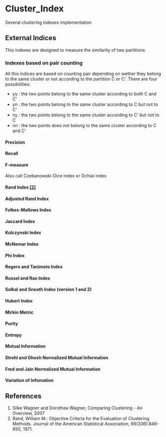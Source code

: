 # Cluster_Index
Several clustering indexes implementation

## External Indices

This indexes are designed to measure the similarity of two partitions.

### Indexes based on pair counting
All this indices are based on counting pair depending on wether they belong to the same cluster or not according to the partition C or C'. There are four possibilities:
  * yy : the two points belong to the same cluster according to both C and C'
  * yn : the two points belong to the same cluster according to C but not to C'
  * ny : the two points belong to the same cluster according to C' but not to C
  * nn : the two points does not belong to the same cluster according to C and C'

#### Precision

#### Recall

#### F-measure
Also call Czebanowski-Dice index or Ochiai index

#### Rand Index [[2]](##references)

#### Adjusted Rand Index

#### Folkes-Mallows Index

#### Jaccard Index

#### Kulczynski Index

#### McNemar Index

#### Phi Index

#### Rogers and Tanimoto Index

#### Russel and Rao Index

#### Solkal and Sneath Index (version 1 and 2)

#### Hubert Index

#### Mirkin Metric

#### Purity

#### Entropy

#### Mutual Information

#### Strehl and Ghosh Normalized Mutual Information

#### Fred and Jain Normalized Mutual Information

#### Variation of Infomation

## References

1. Silke Wagner and Dorothea Wagner, Comparing Clustering - An Overview, 2007
2.  Rand, William M.: Objective Criteria for the Evaluation of Clustering Methods. Journal of the American Statistical Association, 66(336):846-850, 1971.
